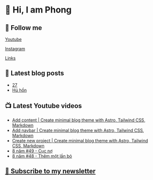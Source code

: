 # 👋 Hi, I am Phong

## 🔗 Follow me

[Youtube](https://www.youtube.com/@phongever "Youtube")

[Instagram](https://www.instagram.com/phongever "Instagram")

[Links](https://beacons.ai/phongever "Link")

## 📝 Latest blog posts

<!-- BLOG-POST-LIST:START -->
- [27](https://phongever.netlify.app/blog/27/)
- [Hú hồn](https://phongever.netlify.app/blog/h%C3%BA-h%E1%BB%93n/)
<!-- BLOG-POST-LIST:END -->

## 📺 Latest Youtube videos

<!-- YOUTUBE-VIDEO-LIST:START -->
- [Add content | Create minimal blog theme with Astro, Tailwind CSS, Markdown](https://www.youtube.com/watch?v=kd2RG-hbGWg)
- [Add navbar | Create minimal blog theme with Astro, Tailwind CSS, Markdown](https://www.youtube.com/watch?v=XK07gGkRnyU)
- [Create new project | Create minimal blog theme with Astro, Tailwind CSS, Markdown](https://www.youtube.com/watch?v=HIA3Qo41XJ4)
- [8 năm #49 - Cục nợ](https://www.youtube.com/watch?v=2r-OsUDycTU)
- [8 năm #48 - Thêm một lần bỏ](https://www.youtube.com/watch?v=titsOdBU6qc)
<!-- YOUTUBE-VIDEO-LIST:END -->

## [💌 Subscribe to my newsletter](https://phongever.substack.com/)
